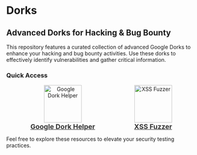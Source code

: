 # Dorks

## Advanced Dorks for Hacking & Bug Bounty

This repository features a curated collection of advanced Google Dorks to enhance your hacking and bug bounty activities. Use these dorks to effectively identify vulnerabilities and gather critical information.

### Quick Access

<p align="center">
    <a href="https://snowden-pc.github.io/google_dork_helper/" target="_blank" style="display: inline-block; margin-right: 50px;">
        <img src="https://img.icons8.com/ios-filled/100/000000/google-logo.png" alt="Google Dork Helper" style="width: 100px; height: auto; transition: transform 0.5s ease;"/>
        <br/>
        <span style="font-size: 18px; font-weight: bold; color: #333;">Google Dork Helper</span>
    </a>
    <a href="https://snowden-pc.github.io/xss_fuzzer/" target="_blank" style="display: inline-block; margin-left: 50px;">
        <img src="https://img.icons8.com/ios-filled/100/000000/bug.png" alt="XSS Fuzzer" style="width: 100px; height: auto; transition: transform 0.5s ease;"/>
        <br/>
        <span style="font-size: 18px; font-weight: bold; color: #333;">XSS Fuzzer</span>
    </a>
</p>

<style>
    a img:hover {
        transform: translateY(-10px);
    }
</style>

Feel free to explore these resources to elevate your security testing practices.
